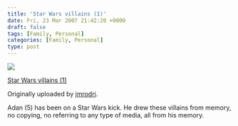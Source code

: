 ```yaml
---
title: 'Star Wars villains (1)'
date: Fri, 23 Mar 2007 21:42:20 +0000
draft: false
tags: [Family, Personal]
categories: [Family, Personal]
type: post
---
```


[![](http://farm1.static.flickr.com/177/431768464_527084533e_m.jpg)](http://www.flickr.com/photos/jmrodri/431768464/ "photo sharing")

[Star Wars villains (1)](http://www.flickr.com/photos/jmrodri/431768464/)

Originally uploaded by [jmrodri](http://www.flickr.com/people/jmrodri/).

Adan (5) has been on a Star Wars kick. He drew these villains from memory, no copying, no referring to any type of media, all from his memory.